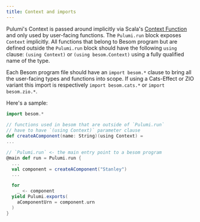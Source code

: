 ```yaml
---
title: Context and imports
---
```


Pulumi's Context is passed around implicitly via Scala's [Context Function](https://docs.scala-lang.org/scala3/reference/contextual/context-functions.html) and only used by user-facing functions. 
The `Pulumi.run` block exposes `Context` implicitly. All functions that belong to Besom program but are defined outside 
the `Pulumi.run` block should have the following `using` clause: `(using Context)` or `(using besom.Context)` using a fully qualified name of the type.

Each Besom program file should have an `import besom.*` clause to bring all the user-facing types and functions into scope. 
If using a Cats-Effect or ZIO variant this import is respectively `import besom.cats.*` or `import besom.zio.*`.


Here's a sample:

```scala
import besom.*
 
// functions used in besom that are outside of `Pulumi.run` 
// have to have `(using Context)` parameter clause
def createAComponent(name: String)(using Context) =
...

// `Pulumi.run` <- the main entry point to a besom program
@main def run = Pulumi.run {
  ...
  val component = createAComponent("Stanley")
  ...

  for
    _ <- component
  yield Pulumi.exports(
    aComponentUrn = component.urn
  )
}